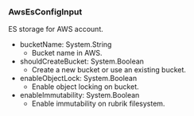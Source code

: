 ### AwsEsConfigInput
ES storage for AWS account.

- bucketName: System.String
  - Bucket name in AWS.
- shouldCreateBucket: System.Boolean
  - Create a new bucket or use an existing bucket.
- enableObjectLock: System.Boolean
  - Enable object locking on bucket.
- enableImmutability: System.Boolean
  - Enable immutability on rubrik filesystem.

